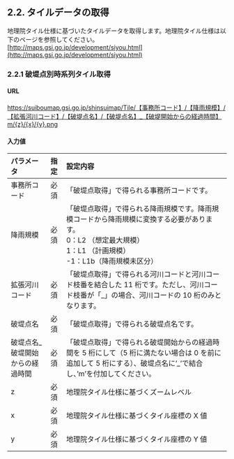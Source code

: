 ## 2.2. タイルデータの取得

地理院タイル仕様に基づいたタイルデータを取得します。地理院タイル仕様は以下のページを参照してください。
[http://maps.gsi.go.jp/development/siyou.html](http://maps.gsi.go.jp/development/siyou.html)

### 2.2.1 破堤点別時系列タイル取得

#### URL
https://suiboumap.gsi.go.jp/shinsuimap/Tile/【事務所コード】/【降雨規模】/【拡張河川コード】/【破堤点名】/【破堤点名】_【破堤開始からの経過時間】m/{z}/{x}/{y}.png

#### 入力値

| パラメータ                       | 指定 | 設定内容                                                                                                                                                                                                                             |
| :------------------------------- | :--- | :----------------------------------------------------------------------------------------------------------------------------------------------------------------------------------------------------------------------------------- |
| 事務所コード                     | 必須 | 「破堤点取得」で得られる事務所コードです。                                                                                                                                                                                             |
| 降雨規模                         | 必須 | 「破堤点取得」で得られる降雨規模です。降雨規模コードから降雨規模に変換する必要があります。<br>0：L2 （想定最大規模）<br>1：L1 （計画規模）<br>-1：L1b（降雨規模未区分）                                                                             |
| 拡張河川コード                   | 必須 | 「破堤点取得」で得られる河川コードと河川コード枝番を結合した 11 桁です。ただし、河川コード枝番が「_」の場合、河川コードの 10 桁のみとなります。                                                                                                         |
| 破堤点名                         | 必須 | 「破堤点取得」で得られる破堤点名です。                                                                                                                                                                                                 |
| 破堤点名\_破堤開始からの経過時間 | 必須 | 「破堤点取得」で得られる破堤開始からの経過時間を 5 桁にして（5 桁に満たない場合は 0 を前に追加して 5 桁にする）、破堤点名に’\_’で結合し、’m’を付加してください。                                                                                       |
| z                                | 必須 | 地理院タイル仕様に基づくズームレベル                                                                                                                                                                                                 |
| x                                | 必須 | 地理院タイル仕様に基づくタイル座標の X 値                                                                                                                                                                                              |
| y                                | 必須 | 地理院タイル仕様に基づくタイル座標の Y 値                                                                                                                                                                                              |
